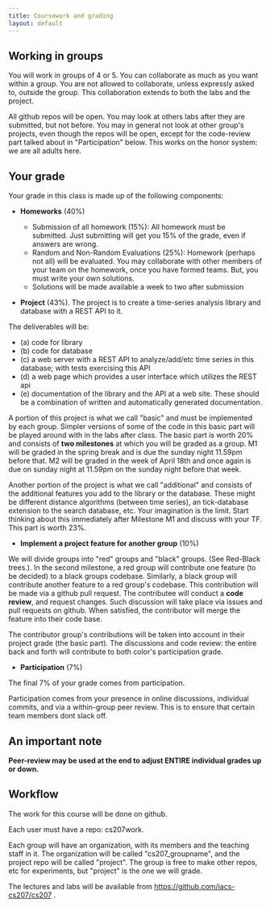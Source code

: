 ```yaml
---
title: Coursework and grading
layout: default
---
```



## Working in groups

You will work in groups of 4 or 5. You can collaborate as much as you want within a group. You are not allowed to collaborate, unless expressly asked to, outside the group. This collaboration extends to both the labs and the project.

All github repos will be open. You may look at others labs after they are submitted, but not before. You may in general not look at other group's projects, even though the repos will be open, except for the code-review part talked about in "Participation" below. This works on the honor system: we are all adults here.

## Your grade

Your grade in this class is made up of the following components:

- **Homeworks** (40%)
    - Submission of all homework (15%): All homework must be submitted. Just submitting will get you 15% of the grade, even if answers are wrong.
    - Random and Non-Random Evaluations (25%): Homework (perhaps not all) will be evaluated. You may collaborate with other members of your team on the homework, once you have formed teams. But, you must write your own solutions.
    - Solutions will be made available a week to two after submission


- **Project** (43%). The project is to create a time-series analysis library and database with a REST API to it.

The deliverables will be:

- (a) code for library
- (b) code for database
- (c) a web server with a REST API to analyze/add/etc time series in this database; with tests exercising this API
- (d) a web page which provides a user interface which utilizes the REST api
- (e) documentation of the library and the API at a web site. These should be a combination of written and automatically generated documentation.

A portion of this project is what we call "basic" and must be implemented by each group. Simpler versions of some of the code in this basic part will be played around with in the labs after class. The basic part is worth 20% and consists of **two milestones** at which you will be graded as a group. M1 will be graded in the spring break and is due the sunday night 11.59pm before that. M2 will be graded in the week of April 18th and once again is due on sunday night at 11.59pm on the sunday night before that week.

Another portion of the project is what we call "additional" and consists of the additional features you add to the library or the database. These might be different distance algorithms (between time series), an tick-database extension to the search database, etc. Your imagination is the limit. Start thinking about this immediately after Milestone M1 and discuss with your TF. This part is worth 23%.

- **Implement a project feature for another group** (10%)


 We will divide groups into "red" groups and "black" groups. (See Red-Black trees.). In the second milestone, a red group will contribute one feature (to be decided) to a black groups codebase. Similarly, a black group will contribute another feature to a red group's codebase. This contribution will be made via a github pull request. The contributee will conduct a **code review**, and request changes. Such discussion will take place via issues and pull requests on github. When satisfied, the contributor will merge the feature into their code base.

 The contributor group's contributions will be taken into account in their project grade (the basic part). The discussions and code review: the entire back and forth will contribute to both color's participation grade.

- **Participation** (7%)

 The final 7% of your grade comes from participation.

Participation comes from your presence in online discussions, individual commits, and via a within-group peer review. This is to ensure that certain team members dont slack off.

## An important note

**Peer-review may be used at the end to adjust ENTIRE individual grades up or down.**

## Workflow

The work for this course will be done on github.

Each user must have a repo: cs207work.

Each group will have an organization, with its members and the teaching staff in it. The organization will be called "cs207_groupname", and the project repo will be called "project". The group is free to make other repos, etc for experiments, but "project" is the one we will grade.

The lectures and labs will be available from https://github.com/iacs-cs207/cs207 .
